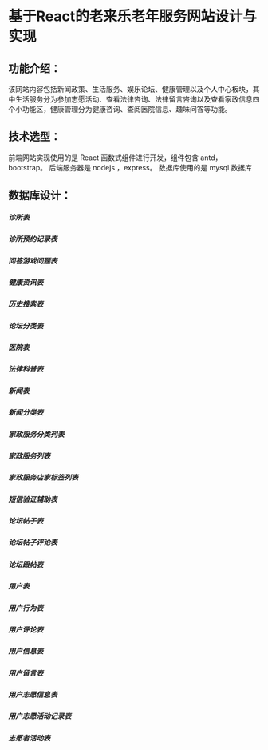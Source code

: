 # 基于React的老来乐老年服务网站设计与实现

## 功能介绍：

该网站内容包括新闻政策、生活服务、娱乐论坛、健康管理以及个人中心板块，其中生活服务分为参加志愿活动、查看法律咨询、法律留言咨询以及查看家政信息四个小功能区，健康管理分为健康咨询、查阅医院信息、趣味问答等功能。

## 技术选型：

前端网站实现使用的是 React 函数式组件进行开发，组件包含 antd，bootstrap。
后端服务器是 nodejs ，express。
数据库使用的是 mysql 数据库

## 数据库设计：

##### 诊所表

##### 诊所预约记录表

##### 问答游戏问题表

##### 健康资讯表

##### 历史搜索表

##### 论坛分类表

##### 医院表

##### 法律科普表

##### 新闻表

##### 新闻分类表

##### 家政服务分类列表

##### 家政服务列表

##### 家政服务店家标签列表

##### 短信验证辅助表

##### 论坛帖子表

##### 论坛帖子评论表

##### 论坛跟帖表

##### 用户表

##### 用户行为表

##### 用户评论表

##### 用户信息表

##### 用户留言表

##### 用户志愿信息表

##### 用户志愿活动记录表

##### 志愿者活动表